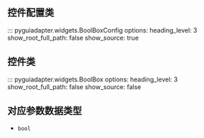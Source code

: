 ## 控件配置类
::: pyguiadapter.widgets.BoolBoxConfig
    options:
        heading_level: 3
        show_root_full_path: false
        show_source: true

## 控件类
::: pyguiadapter.widgets.BoolBox
    options:
        heading_level: 3
        show_root_full_path: false
        show_source: false

## 对应参数数据类型

- `bool`
